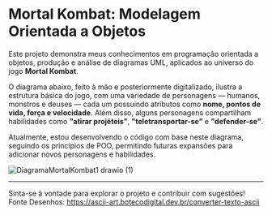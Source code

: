 # Mortal Kombat: Modelagem Orientada a Objetos

Este projeto demonstra meus conhecimentos em programação orientada a objetos, produção e análise de diagramas UML, aplicados ao universo do jogo **Mortal Kombat**.

O diagrama abaixo, feito à mão e posteriormente digitalizado, ilustra a estrutura básica do jogo, com uma variedade de personagens — humanos, monstros e deuses — cada um possuindo atributos como **nome, pontos de vida, força e velocidade**. Além disso, alguns personagens compartilham habilidades como **"atirar projéteis"**, **"teletransportar-se"** e **"defender-se"**.

Atualmente, estou desenvolvendo o código com base neste diagrama, seguindo os princípios de POO, permitindo futuras expansões para adicionar novos personagens e habilidades.

![DiagramaMortalKombat1 drawio (1)](https://github.com/user-attachments/assets/f5716648-a219-4a5c-b175-ad63a495da90)

---

Sinta-se à vontade para explorar o projeto e contribuir com sugestões! <br>
Fonte Desenhos: https://ascii-art.botecodigital.dev.br/converter-texto-ascii
